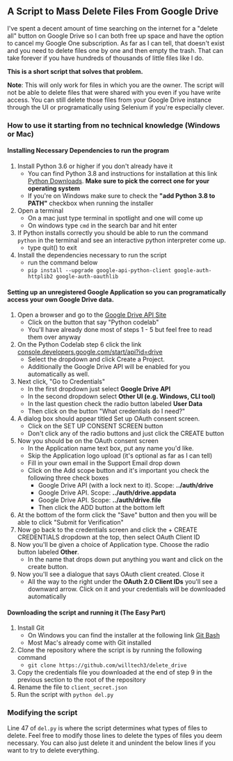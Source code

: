 ## A Script to Mass Delete Files From Google Drive

I've spent a decent amount of time searching on the internet for a "delete all" button on Google Drive so I can both free up space and have the option to cancel my Google One subscription. As far as I can tell, that doesn't exist and you need to delete files one by one and then empty the trash. That can take forever if you have hundreds of thousands of little files like I do.

**This is a short script that solves that problem.**

 **Note**: This will only work for files in which you are the owner. The script will not be able to delete files that were shared with you even if you have write access. You can still delete those files from your Google Drive instance through the UI or programatically using Selenium if you're especially clever.

### How to use it starting from no technical knowledge (Windows or Mac)

#### Installing Necessary Dependencies to run the program

1. Install Python 3.6 or higher if you don't already have it
   - You can find Python 3.8 and instructions for installation at this link [Python Downloads](https://www.python.org/downloads/release/python-382/). **Make sure to pick the correct one for your operating system**
   - If you're on Windows make sure to check the **"add Python 3.8 to PATH"** checkbox when running the installer
2. Open a terminal
   - On a mac just type terminal in spotlight and one will come up
   - On windows type `cmd` in the search bar and hit enter
3. If Python installs correctly you should be able to run the command `python` in the terminal and see an interactive python interpreter come up.
   - type quit() to exit
4. Install the dependencies necessary to run the script
   - run the command below
   -  ```pip install --upgrade google-api-python-client google-auth-httplib2 google-auth-oauthlib```


#### Setting up an unregistered Google Application so you can programatically access your own Google Drive data.

1. Open a browser and go to the [Google Drive API Site](https://developers.google.com/drive/api/v3/quickstart/python)
   - Click on the button that say "Python codelab"
   - You'll have already done most of steps 1 - 5 but feel free to read them over anyway
2. On the Python Codelab step 6 click the link [console.developers.google.com/start/api?id=drive](console.developers.google.com/start/api?id=drive)
   - Select the dropdown and click Create a Project.
   - Additionally the Google Drive API will be enabled for you automatically as well.
3. Next click, "Go to Credentials"
   - In the first dropdown just select **Google Drive API**
   - In the second dropdown select **Other UI (e.g. Windows, CLI tool)**
   - In the last question check the radio button labeled **User Data** 
   - Then click on the button "What credentials do I need?"
4. A dialog box should appear titled Set up OAuth consent screen.
   - Click on the SET UP CONSENT SCREEN button
   - Don't click any of the radio buttons and just click the CREATE button
5. Now you should be on the OAuth consent screen
   - In the Application name text box, put any name you'd like.
   - Skip the Application logo upload (it's optional as far as I can tell)
   - Fill in your own email in the Support Email drop down
   - Click on the Add scope button and it's important you check the following three check boxes
     - Google Drive API (with a lock next to it). Scope: **../auth/drive**
     - Google Drive API. Scope: **../auth/drive.appdata**
     - Google Drive API. Scope: **../auth/drive.file**
     - Then click the ADD button at the bottom left
6.  At the bottom of the form click the "Save" button and then you will be able to click "Submit for Verification"
7.  Now go back to the credentials screen and click the + CREATE CREDENTIALS dropdown at the top, then select OAuth Client ID
8.  Now you'll be given a choice of Application type. Choose the radio button labeled **Other**. 
     - In the name that drops down put anything you want and click on the create button.
9. Now you'll see a dialogue that says OAuth client created. Close it
    - All the way to the right under the **OAuth 2.0 Client IDs** you'll see a downward arrow. Click on it and your credentials will be downloaded automatically

#### Downloading the script and running it (The Easy Part)

1. Install Git
   - On Windows you can find the installer at the following link [Git Bash](https://git-scm.com/download/win)
   - Most Mac's already come with Git installed
2. Clone the repository where the script is by running the following command
   - `git clone https://github.com/willtech3/delete_drive`
3. Copy the credentials file you downloaded at the end of step 9 in the previous section to the root of the repository
4. Rename the file to `client_secret.json`
5. Run the script with `python del.py`

### Modifying the script

Line 47 of `del.py` is where the script determines what types of files to delete. Feel free to modify those lines to delete the types of files you deem necessary. You can also just delete it and unindent the below lines if you want to try to delete everything.
